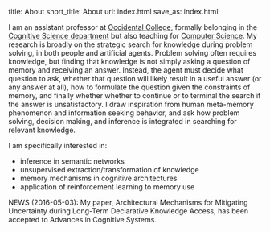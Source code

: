 title: About
short_title: About
url: index.html
save_as: index.html

I am an assistant professor at [Occidental College](http://www.oxy.edu/), formally belonging in the [Cognitive Science department](http://www.oxy.edu/cognitive-science/) but also teaching for [Computer Science](http://www.oxy.edu/computer-science/).
My research is broadly on the strategic search for knowledge during problem solving, in both people and artificial agents.
Problem solving often requires knowledge, but finding that knowledge is not simply asking a question of memory and receiving an answer.
Instead, the agent must decide what question to ask, whether that question will likely result in a useful answer (or any answer at all), how to formulate the question given the constraints of memory, and finally whether whether to continue or to terminal the search if the answer is unsatisfactory.
I draw inspiration from human meta-memory phenomenon and information seeking behavior, and ask how problem solving, decision making, and inference is integrated in searching for relevant knowledge.

I am specifically interested in:

* inference in semantic networks
* unsupervised extraction/transformation of knowledge
* memory mechanisms in cognitive architectures
* application of reinforcement learning to memory use

<span class="news">NEWS</span> (2016-05-03): My paper, Architectural Mechanisms for Mitigating Uncertainty during Long-Term Declarative Knowledge Access, has been accepted to Advances in Cognitive Systems.
